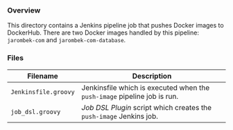 ### Overview

This directory contains a Jenkins pipeline job that pushes Docker images to DockerHub.  There are two Docker images 
handled by this pipeline: `jarombek-com` and `jarombek-com-database`.

### Files

| Filename                  | Description                                                                         |
|---------------------------|-------------------------------------------------------------------------------------|
| `Jenkinsfile.groovy`      | Jenkinsfile which is executed when the `push-image` pipeline job is run.            |
| `job_dsl.groovy`          | *Job DSL Plugin* script which creates the `push-image` Jenkins job.                 |